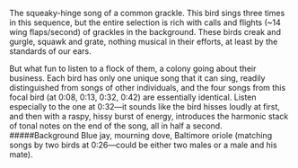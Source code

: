 The squeaky-hinge song of a common grackle. This bird sings three times in this sequence, but the entire selection is rich with calls and flights (~14 wing flaps/second) of grackles in the background. These birds creak and gurgle, squawk and grate, nothing musical in their efforts, at least by the standards of our ears. 

But what fun to listen to a flock of them, a colony going about their business. Each bird has only one unique song that it can sing, readily distinguished from songs of other individuals, and the four songs from this focal bird (at 0:08, 0:13, 0:32, 0:42) are essentially identical. Listen especially to the one at 0:32—it sounds like the bird hisses loudly at first, and then with a raspy, hissy burst of energy, introduces the harmonic stack of tonal notes on the end of the song, all in half a second. 
#####Background
Blue jay, mourning dove, Baltimore oriole (matching songs by two birds at 0:26—could be either two males or a male and his mate).
